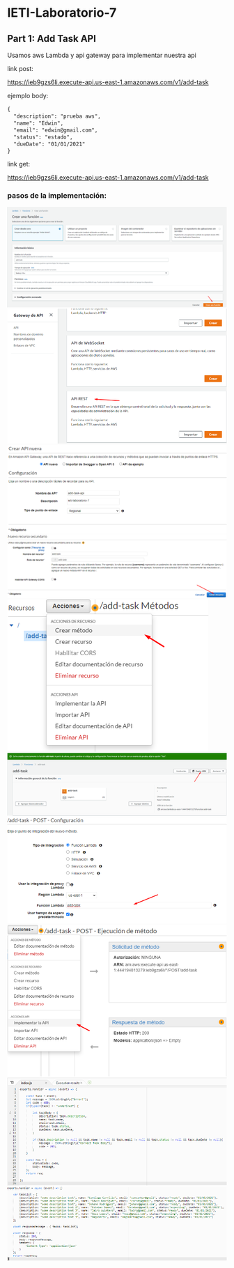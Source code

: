 # IETI-Laboratorio-7

## Part 1: Add Task API

Usamos aws Lambda y api gateway para implementar nuestra api

link post:

https://ieb9gzs6li.execute-api.us-east-1.amazonaws.com/v1/add-task

ejemplo body:

```
{
  "description": "prueba aws",
  "name": "Edwin",
  "email": "edwin@gmail.com",
  "status": "estado",
  "dueDate": "01/01/2021"
}
```

link get:

https://ieb9gzs6li.execute-api.us-east-1.amazonaws.com/v1/add-task

### pasos de la implementación:

![](img/aws1.png)
![](img/aws2.png)
![](img/aws3.png)
![](img/aws4.png)
![](img/aws5.png)
![](img/aws6.png)
![](img/aws7.png)
![](img/aws8.png)
![](img/aws9.png)
![](img/aws10.png)